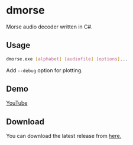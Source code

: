 # dmorse
Morse audio decoder written in C#.

## Usage 
```bash
dmorse.exe [alphabet] [audiofile] [options]...
```
Add ``--debug`` option for plotting.

## Demo
[YouTube](https://youtu.be/TsDTnlgN4R0)

## Download
You can download the latest release from [here.](https://github.com/855309/dmorse/releases)
